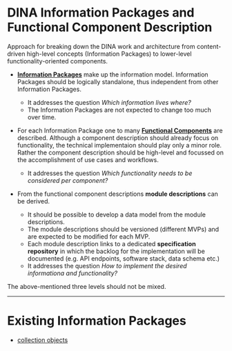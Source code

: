 # DINA Information Packages and Functional Component Description

Approach for breaking down the DINA work and architecture from content-driven high-level concepts (Information Packages) to lower-level functionality-oriented components.

* __[Information Packages](information_packages/)__ make up the information model. Information Packages should be logically standalone, thus independent from other Information Packages.  
  * It addresses the question _Which information lives where?_ 
  * The Information Packages are not expected to change too much over time.

* For each Information Package one to many __[Functional Components](component_descriptions/)__ are described. Although a component description should already focus on functionality, the technical implementaion should play only a minor role. Rather the component description should be high-level and focussed on the accomplishment of use cases and workflows. 
  * It addresses the question _Which functionality needs to be considered per component?_
  
* From the functional component descriptions __module descriptions__ can be derived. 
  * It should be possible to develop a data model from the module descriptions. 
  * The module descriptions should be versioned (different MVPs) and are expected to be modified for each MVP.
  * Each module description links to a dedicated __specification repository__ in which the backlog for the implementation will be documented (e.g. API endpoints, software stack, data schema etc.)
  * It addresses the question _How to implement the desired informationa and functionality?_


The above-mentioned three levels should not be mixed.

<hr/>

# Existing Information Packages

* [collection objects](information_packages/collection_objects.md)


